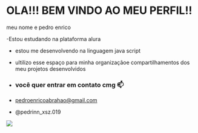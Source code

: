 # OLA!!! BEM VINDO AO MEU PERFIL!!

meu nome e pedro enrico

-Estou estudando na plataforma alura
- estou me desenvolvendo na linguagem java script
- ultilizo esse espaço para minha organizaçãoe compartilhamentos dos meu projetos desenvolvidos

- ### você quer entrar em contato cmg 📫

- pedroenricoabrahao@gmail.com

- @pedrinn_xsz.019

![](https://media1.tenor.com/m/E3gNlmd5zUoAAAAd/mater-scrape.gif)





